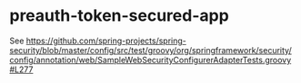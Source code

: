 # preauth-token-secured-app
See
https://github.com/spring-projects/spring-security/blob/master/config/src/test/groovy/org/springframework/security/config/annotation/web/SampleWebSecurityConfigurerAdapterTests.groovy#L277
